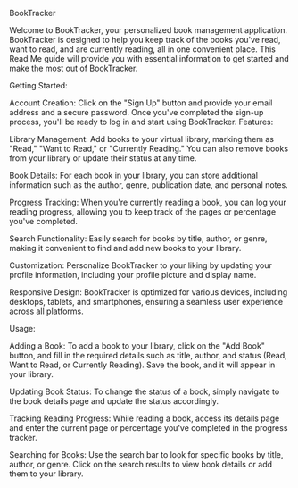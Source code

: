BookTracker

Welcome to BookTracker, your personalized book management application. BookTracker is designed to help you keep track of the books you've read, want to read, and are currently reading, all in one convenient place. This Read Me guide will provide you with essential information to get started and make the most out of BookTracker.

Getting Started:

Account Creation: Click on the "Sign Up" button and provide your email address and a secure password. Once you've completed the sign-up process, you'll be ready to log in and start using BookTracker.
Features:

Library Management: Add books to your virtual library, marking them as "Read," "Want to Read," or "Currently Reading." You can also remove books from your library or update their status at any time.

Book Details: For each book in your library, you can store additional information such as the author, genre, publication date, and personal notes.

Progress Tracking: When you're currently reading a book, you can log your reading progress, allowing you to keep track of the pages or percentage you've completed.

Search Functionality: Easily search for books by title, author, or genre, making it convenient to find and add new books to your library.

Customization: Personalize BookTracker to your liking by updating your profile information, including your profile picture and display name.

Responsive Design: BookTracker is optimized for various devices, including desktops, tablets, and smartphones, ensuring a seamless user experience across all platforms.

Usage:

Adding a Book: To add a book to your library, click on the "Add Book" button, and fill in the required details such as title, author, and status (Read, Want to Read, or Currently Reading). Save the book, and it will appear in your library.

Updating Book Status: To change the status of a book, simply navigate to the book details page and update the status accordingly.

Tracking Reading Progress: While reading a book, access its details page and enter the current page or percentage you've completed in the progress tracker.

Searching for Books: Use the search bar to look for specific books by title, author, or genre. Click on the search results to view book details or add them to your library.

